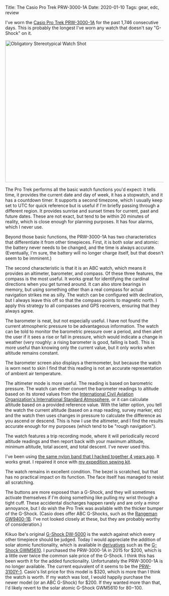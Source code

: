 Title: The Casio Pro Trek PRW-3000-1A
Date: 2020-01-10
Tags: gear, edc, review

I've worn the [Casio Pro Trek PRW-3000-1A](https://www.casio.com/products/archive/watches/pro-trek/prw3000-1a) for the past 1,746 consecutive days. This is probably the longest I've worn any watch that doesn't say "G-Shock" on it.

<a href="https://www.flickr.com/photos/pigmonkey/49365399646/in/dateposted/" title="Obligatory Stereotypical Watch Shot"><img src="https://live.staticflickr.com/65535/49365399646_e2dbfb097f_c.jpg" width="800" height="450" alt="Obligatory Stereotypical Watch Shot"></a>

The Pro Trek performs all the basic watch functions you'd expect: it tells time, it provides the current date and day of week, it has a stopwatch, and it has a countdown timer. It supports a second timezone, which I usually keep set to UTC for quick reference but is useful if I'm briefly passing through a different region. It provides sunrise and sunset times for current, past and future dates. These are not exact, but tend to be within 20 minutes of reality, which is close enough for planning purposes. It has four alarms, which I never use.

Beyond those basic functions, the PRW-3000-1A has two characteristics that differentiate it from other timepieces. First, it is both solar and atomic: the battery never needs to be changed, and the time is always accurate. (Eventually, I'm sure, the battery will no longer charge itself, but that doesn't seem to be imminent.)

The second characteristic is that it is an ABC watch, which means it provides an altimeter, barometer, and compass. Of these three features, the compass is the most useful. It works great for identifying the cardinal directions when you get turned around. It can also store bearings in memory, but using something other than a real compass for actual navigation strikes me as silly. The watch can be configured with declination, but I always leave this off so that the compass points to magnetic north. I apply this strategy to all compasses and GPS receivers, ensuring that they always agree.

The barometer is neat, but not especially useful. I have not found the current atmospheric pressure to be advantageous information. The watch can be told to monitor the barometric pressure over a period, and then alert the user if it sees a rise or fall in pressure, which would indicate a change in weather (very roughly: a rising barometer is good, falling is bad). This is more useful than knowing only the current value, but it only works when altitude remains constant.

The barometer screen also displays a thermometer, but because the watch is worn next to skin I find that this reading is not an accurate representation of ambient air temperature.

The altimeter mode is more useful. The reading is based on barometric pressure. The watch can either convert the barometer readings to altitude based on its stored values from the [International Civil Aviation Organization's International Standard Atmosphere](https://en.wikipedia.org/wiki/International_Standard_Atmosphere#ICAO_Standard_Atmosphere), or it can calculate altitude based on a provided reference value. With the latter option, you tell the watch the current altitude (based on a map reading, survey marker, etc) and the watch then uses changes in pressure to calculate the difference as you ascend or descend. This is how I use the altimeter, and I find the results accurate enough for my purposes (which tend to be "rough navigation").

The watch features a trip recording mode, where it will periodically record altitude readings and then report back with your maximum altitude, minimum altitude, total ascent, and total descent. I've never used this.

I've been using [the same nylon band that I hacked together 4 years ago](/2015/04/protrek/). It works great. I repaired it once with [my expedition sewing kit](/2018/12/expedition-sewing/).

The watch remains in excellent condition. The bezel is scratched, but that has no practical impact on its function. The face itself has managed to resist all scratching.

The buttons are more exposed than a G-Shock, and they will sometimes activate themselves if I'm doing something like pulling my wrist through a tight cuff. These accidental discharges happen rarely and are only a minor annoyance, but I do wish the Pro Trek was available with the thicker bumper of the G-Shock. (Casio does offer ABC G-Shocks, such as the [Rangeman GW9400-1B](https://www.casio.com/products/watches/g-shock/gw9400-1b). I've not looked closely at these, but they are probably worthy of consideration.)

Kikuo Ibe's original [G-Shock DW-5000](https://en.wikipedia.org/wiki/G-Shock#History) is the watch against which every other timepiece should be judged. Today I would appreciate the addition of solar atomic functionality, which is available in [derivatives](https://www.g-central.com/japan-only-g-shock-5000-series-watches-to-consider/) such as the [G-Shock GWM5610](https://www.casio.com/products/watches/g-shock/gwm5610-1). I purchased the PRW-3000-1A in 2015 for $200, which is a little over twice the common sale price of the G-Shock. I think this has been worth it for the added functionality. Unfortunately the PRW-3000-1A is no longer available. The current equivalent of it seems to be the [PRW-3100Y-1](https://protrek.casio.com/watches/Solar_Atomic/PRW3100Y-1). Casio's list price for this model is $320, which is more than I think the watch is worth. If my watch was lost, I would happily purchase the newer model (or an ABC G-Shock) for $200. If they wanted more than that, I'd likely revert to the solar atomic G-Shock GWM5610 for $80-$100.
